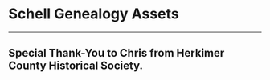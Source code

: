 # Schell Genealogy Assets
____
## Special Thank-You to Chris from Herkimer County Historical Society.


